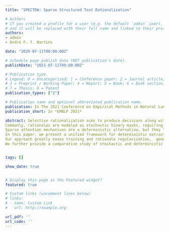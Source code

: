 ```yaml
---
title: "SPECTRA: Sparse Structured Text Rationalization"

# Authors
# If you created a profile for a user (e.g. the default `admin` user), write the username (folder name) here 
# and it will be replaced with their full name and linked to their profile.
authors:
- admin
- André F. T. Martins

date: "2020-07-11T00:00:00Z"

# Schedule page publish date (NOT publication's date).
publishDate: "2021-07-11T00:00:00Z"

# Publication type.
# Legend: 0 = Uncategorized; 1 = Conference paper; 2 = Journal article;
# 3 = Preprint / Working Paper; 4 = Report; 5 = Book; 6 = Book section;
# 7 = Thesis; 8 = Patent
publication_types: ["2"]

# Publication name and optional abbreviated publication name.
publication: In The 2021 Conference on Empirical Methods in Natural Language Processing (EMNLP 2021)
publication_short: In *EMNLP 2021*

abstract: Selective rationalization aims to produce decisions along with  rationales (e.g., text highlights or word alignments between two sentences).
Commonly, rationales are modeled as stochastic binary masks, requiring sampling-based gradient estimators, which complicates training and requires careful hyperparameter tuning.
Sparse attention mechanisms are a deterministic alternative, but they lack a way to regularize the rationale extraction (e.g., to control the sparsity of a text highlight or the number of  alignments).
In this paper, we present a unified framework for deterministic extraction of structured explanations via constrained inference on a factor graph, forming a differentiable layer.
Our approach greatly eases training and rationale regularization,  generally outperforming previous work on what comes to performance and plausibility of the extracted rationales.
We further provide a comparative study of stochastic and deterministic methods for rationale extraction for classification and natural language inference tasks, jointly assessing their predictive power, quality of the explanations, and model variability.


tags: []

show_date: true


# Display this page in the Featured widget?
featured: true

# Custom links (uncomment lines below)
# links:
# - name: Custom Link
#   url: http://example.org

url_pdf: ''
url_code: ''
---
```


